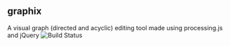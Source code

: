 ## graphix
A visual graph (directed and acyclic) editing tool made using processing.js and jQuery
![Build Status](https://circleci.com/gh/gozefo/prestaclient.svg?style=shield&amp;circle-token=83d3bfd4ca6e82fc8a1bd73315441f8449f673bf?raw=true)

